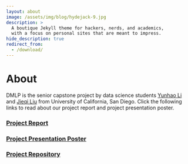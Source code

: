 ```yaml
---
layout: about
image: /assets/img/blog/hydejack-9.jpg
description: >
  A boutique Jekyll theme for hackers, nerds, and academics,
  with a focus on personal sites that are meant to impress.
hide_description: true
redirect_from:
  - /download/
---
```


# About 
DMLP is the senior capstone project by data science students [Yunhao Li](https://github.com/YunhaoLi12138) and [Jieqi Liu](https://github.com/DDDyylan) from University of California, San Diego. Click the following links to read about our project report and project presentation poster.
### [Project Report](https://www.google.com)
### [Project Presentation Poster](www.google.com)
### [Project Repository](www.google.com)


